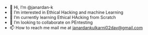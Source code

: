 - 👋 Hi, I’m @janardan-k
- 👀 I’m interested in Ethical Hacking and machine Learning     
- 🌱 I’m currently learning Ethical HAcking from Scratch  
- 💞️ I’m looking to collaborate on PEntesting
- 📫 How to reach me mail me at janardankulkarni02dav@gmail.com 

<!---
janardan-k/janardan-k is a ✨ special ✨ repository because its `README.md` (this file) appears on your GitHub profile.
You can click the Preview link to take a look at your changes.
--->
